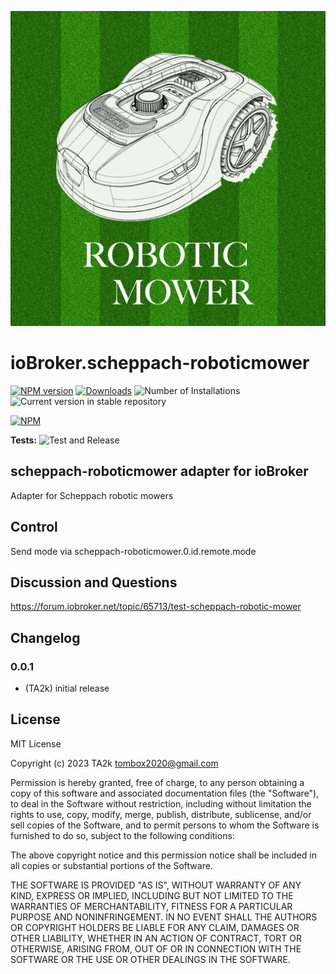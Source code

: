 ![Logo](admin/scheppach-roboticmower.png)

# ioBroker.scheppach-roboticmower

[![NPM version](https://img.shields.io/npm/v/iobroker.scheppach-roboticmower.svg)](https://www.npmjs.com/package/iobroker.scheppach-roboticmower)
[![Downloads](https://img.shields.io/npm/dm/iobroker.scheppach-roboticmower.svg)](https://www.npmjs.com/package/iobroker.scheppach-roboticmower)
![Number of Installations](https://iobroker.live/badges/scheppach-roboticmower-installed.svg)
![Current version in stable repository](https://iobroker.live/badges/scheppach-roboticmower-stable.svg)

[![NPM](https://nodei.co/npm/iobroker.scheppach-roboticmower.png?downloads=true)](https://nodei.co/npm/iobroker.scheppach-roboticmower/)

**Tests:** ![Test and Release](https://github.com/TA2k/ioBroker.scheppach-roboticmower/workflows/Test%20and%20Release/badge.svg)

## scheppach-roboticmower adapter for ioBroker

Adapter for Scheppach robotic mowers

## Control

Send mode via scheppach-roboticmower.0.id.remote.mode

## Discussion and Questions

<https://forum.iobroker.net/topic/65713/test-scheppach-robotic-mower>

## Changelog

### 0.0.1

- (TA2k) initial release

## License

MIT License

Copyright (c) 2023 TA2k <tombox2020@gmail.com>

Permission is hereby granted, free of charge, to any person obtaining a copy
of this software and associated documentation files (the "Software"), to deal
in the Software without restriction, including without limitation the rights
to use, copy, modify, merge, publish, distribute, sublicense, and/or sell
copies of the Software, and to permit persons to whom the Software is
furnished to do so, subject to the following conditions:

The above copyright notice and this permission notice shall be included in all
copies or substantial portions of the Software.

THE SOFTWARE IS PROVIDED "AS IS", WITHOUT WARRANTY OF ANY KIND, EXPRESS OR
IMPLIED, INCLUDING BUT NOT LIMITED TO THE WARRANTIES OF MERCHANTABILITY,
FITNESS FOR A PARTICULAR PURPOSE AND NONINFRINGEMENT. IN NO EVENT SHALL THE
AUTHORS OR COPYRIGHT HOLDERS BE LIABLE FOR ANY CLAIM, DAMAGES OR OTHER
LIABILITY, WHETHER IN AN ACTION OF CONTRACT, TORT OR OTHERWISE, ARISING FROM,
OUT OF OR IN CONNECTION WITH THE SOFTWARE OR THE USE OR OTHER DEALINGS IN THE
SOFTWARE.
